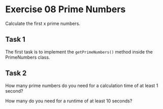 # Exercise 08 Prime Numbers 

Calculate the first x prime numbers.

## Task 1

The first task is to implement the `getPrimeNumbers()` method inside the PrimeNumbers class.

## Task 2

How many prime numbers do you need for a calculation time of at least 1 second?

How many do you need for a runtime of at least 10 seconds?